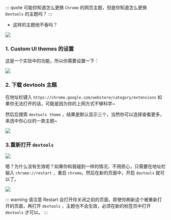 ::: quote
可能你知道怎么更换 `Chrome` 的网页主题，但是你知道怎么更换 `Devtools` 的主题吗？
:::

- 这样的主题他不香吗？

![](https://wingman-1300536089.cos.ap-shanghai.myqcloud.com/chrome/C07/devtools_theme.png)

### 1. Custom UI themes 的设置

这是一个实验中的功能，所以你需要设置一下：

![](https://wingman-1300536089.cos.ap-shanghai.myqcloud.com/chrome/C07/customThemeSetting.gif)


### 2. 下载 devtools 主题

在地址栏键入 `https://chrome.google.com/webstore/category/extensions` 如果你无法打开的话，可能是因为你的上网方式不够科学~

然后后搜索 `devtools theme` ，结果是默认显示三个，当然你可以选择查看更多，来选中你心仪的一款主题~

![](https://wingman-1300536089.cos.ap-shanghai.myqcloud.com/chrome/C07/get_themes.gif)

### 3.重新打开 `devtools`

![](https://wingman-1300536089.cos.ap-shanghai.myqcloud.com/chrome/C07/reopen_devtools.gif)

嗯？为什么没有生效呢？如果你和我碰到一样的情况，不用担心，只需要在地址栏输入 `chrome://restart` ，重启 `chrome`。然后在新的页面中，开启 `devtools` 就可以了。

![](https://wingman-1300536089.cos.ap-shanghai.myqcloud.com/chrome/C07/custom_theme_Restart.gif)

::: warning 请注意
Restart 会打开你关闭之前的页面，即使你刷新这个被重新打开的页面，再打开 `devtools` ，主题也不会生效，必须在新的标签页中打开 `devtools` 才可以。
:::